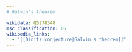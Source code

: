 ```yaml
---
# Galvin's theorem

wikidata: Q5278348
msc_classification: 05
wikipedia_links:
  - "[[Dinitz conjecture|Galvin's theorem]]"
---
```

